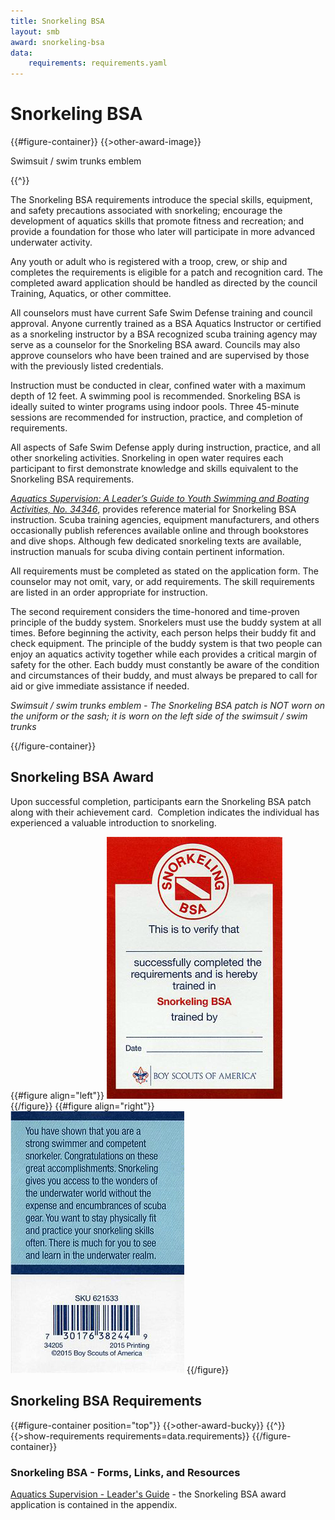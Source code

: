 ```yaml
---
title: Snorkeling BSA
layout: smb
award: snorkeling-bsa
data:
    requirements: requirements.yaml
---
```


# Snorkeling BSA

{{#figure-container}}
{{>other-award-image}}
<p>Swimsuit / swim trunks emblem</p>
{{^}}

The Snorkeling BSA requirements introduce the special skills, equipment, and safety precautions associated with snorkeling; encourage the development of aquatics skills that promote fitness and recreation; and provide a foundation for those who later will participate in more advanced underwater activity.

Any youth or adult who is registered with a troop, crew, or ship and completes the requirements is eligible for a patch and recognition card. The completed award application should be handled as directed by the council Training, Aquatics, or other committee.

All counselors must have current Safe Swim Defense training and council approval. Anyone currently trained as a BSA Aquatics Instructor or certified as a snorkeling instructor by a BSA recognized scuba training agency may serve as a counselor for the Snorkeling BSA award.  Councils may also approve counselors who have been trained and are supervised by those with the previously listed credentials.

Instruction must be conducted in clear, confined water with a maximum depth of 12 feet. A swimming pool is recommended. Snorkeling BSA is ideally suited to winter programs using indoor pools. Three 45-minute sessions are recommended for instruction, practice, and completion of requirements.

All aspects of Safe Swim Defense apply during instruction, practice, and all other snorkeling activities. Snorkeling in open water requires each participant to first demonstrate knowledge and skills equivalent to the Snorkeling BSA requirements.

[*Aquatics Supervision: A Leader’s Guide to Youth Swimming and Boating Activities, No. 34346*](../aquatics-guide.pdf), provides reference material for Snorkeling BSA instruction. Scuba training agencies, equipment manufacturers, and others occasionally publish references available online and through bookstores and dive shops. Although few dedicated snorkeling texts are available, instruction manuals for scuba diving contain pertinent information.

All requirements must be completed as stated on the application form. The counselor may not omit, vary, or add requirements. The skill requirements are listed in an order appropriate for instruction.

The second requirement considers the time-honored and time-proven principle of the buddy system. Snorkelers must use the buddy system at all times. Before beginning the activity, each person helps their buddy fit and check equipment.  The principle of the buddy system is that two people can enjoy an aquatics activity together while each provides a critical margin of safety for the other. Each buddy must constantly be aware of the condition and circumstances of their buddy, and must always be prepared to call for aid or give immediate assistance if needed.

*Swimsuit / swim trunks emblem - The Snorkeling BSA patch is NOT worn on the uniform or the sash; it is worn on the left side of the swimsuit / swim trunks*

{{/figure-container}}

## Snorkeling BSA Award

Upon successful completion, participants earn the Snorkeling BSA patch along with their achievement card.  Completion indicates the individual has experienced a valuable introduction to snorkeling.

{{#figure align="left"}}
<img src="snorkeling-bsa-card-front.jpg" class="W(100%) H(a)" />
{{/figure}}
{{#figure align="right"}}
<img src="snorkeling-bsa-card-back.jpg" class="W(100%) H(a)" />
{{/figure}}

## Snorkeling BSA Requirements

{{#figure-container position="top"}}
{{>other-award-bucky}}
{{^}}
{{>show-requirements requirements=data.requirements}}
{{/figure-container}}

### Snorkeling BSA - Forms, Links, and Resources

[Aquatics Supervision - Leader's Guide](../aquatics-guide.pdf) - the Snorkeling BSA award application is contained in the appendix.
